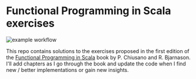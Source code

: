 # Functional Programming in Scala exercises
![example workflow](https://github.com/acerisara/fpis-code/actions/workflows/gradle.yaml/badge.svg?branch=main)

This repo contains solutions to the exercises proposed in the first edition of the [Functional Programming in Scala](https://www.manning.com/books/functional-programming-in-scala)
book by P. Chiusano and R. Bjarnason. I'll add chapters as I go through the book and update the code when I find new / better implementations or gain new insights.